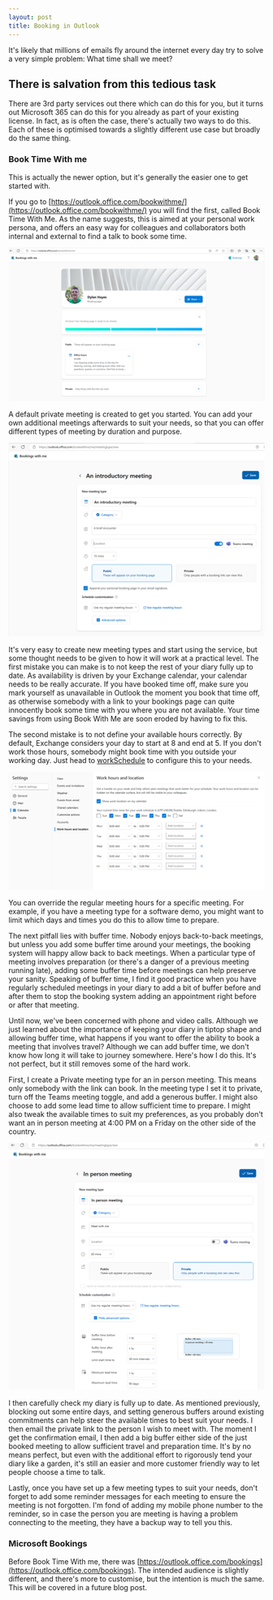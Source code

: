 ```yaml
---
layout: post
title: Booking in Outlook
---
```


It's likely that millions of emails fly around the internet every day try to solve a very simple problem: What time shall we meet?

## There is salvation from this tedious task ##

There are 3rd party services out there which can do this for you, but it turns out Microsoft 365 can do this for you already as part of your existing license. In fact, as is often the case, there's actually two ways to do this. Each of these is optimised towards a slightly different use case but broadly do the same thing.

### Book Time With me ###

This is actually the newer option, but it's generally the easier one to get started with.

If you go to [https://outlook.office.com/bookwithme/](https://outlook.office.com/bookwithme/) you will find the first, called Book Time With Me. As the name suggests, this is aimed at your personal work persona, and offers an easy way for colleagues and collaborators both internal and external to find a talk to book some time. 



![Book time with me](../images/2023-09-10/Screenshot_214323.png)

A default private meeting is created to get you started. You can add your own additional meetings afterwards to suit your needs, so that you can offer different types of meeting by duration and purpose.

![Create new meeting](../images/2023-09-10/Screenshot_214648.png)

It's very easy to create new meeting types and start using the service, but some thought needs to be given to how it will work at a practical level. 
The first mistake you can make is to not keep the rest of your diary fully up to date. As availability is driven by your Exchange calendar, your calendar needs to be really accurate. 
If you have booked time off, make sure you mark yourself as unavailable in Outlook the moment you book that time off, as otherwise somebody with a link to your bookings page can quite innocently book some time with you where you are not available. Your time savings from using Book With Me are soon eroded by having to fix this.

The second mistake is to not define your available hours correctly. By default, Exchange considers your day to start at 8 and end at 5. If you don't work those hours, somebody might book time with you outside your working day. Just head to [workSchedule](https://outlook.office.com/mail/options/calendar/workSchedule) to configure this to your needs. 

![Working Day](../images/2023-09-10/Screenshot_215619.png)

You can override the regular meeting hours for a specific meeting. For example, if you have a meeting type for a software demo, you might want to limit which days and times you do this to allow time to prepare.

The next pitfall lies with buffer time. Nobody enjoys back-to-back meetings, but unless you add some buffer time around your meetings, the booking system will happy allow back to back meetings. When a particular type of meeting involves preparation (or there's a danger of a previous meeting running late), adding some buffer time before meetings can help preserve your sanity. Speaking of buffer time, I find it good practice when you have regularly scheduled meetings in your diary to add a bit of buffer before and after them to stop the booking system adding an appointment right before or after that meeting.

Until now, we've been concerned with phone and video calls. Although we just learned about the importance of keeping your diary in tiptop shape and allowing buffer time, what happens if you want to offer the ability to book a meeting that involves travel? Although we can add buffer time, we don't know how long it will take to journey somewhere.
Here's how I do this. It's not perfect, but it still removes some of the hard work. 

First, I create a Private meeting type for an in person meeting. This means only somebody with the link can book. In the meeting type I set it to private, turn off the Teams meeting toggle, and add a generous buffer. I might also choose to add some lead time to allow sufficient time to prepare. I might also tweak the available times to suit my preferences, as you probably don't want an in person meeting at 4:00 PM on a Friday on the other side of the country.

![Private Meeting](../images/2023-09-10/Screenshot_221237.png)

I then carefully check my diary is fully up to date. As mentioned previously, blocking out some entire days, and setting generous buffers around existing commitments can help steer the available times to best suit your needs. I then email the private link to the person I wish to meet with. The moment I get the confirmation email, I then add a big buffer either side of the just booked meeting to allow sufficient travel and preparation time. It's by no means perfect, but even with the additional effort to rigorously tend your diary like a garden, it's still an easier and more customer friendly way to let people choose a time to talk.

Lastly, once you have set up a few meeting types to suit your needs, don't forget to add some reminder messages for each meeting to ensure the meeting is not forgotten. I'm fond of adding my mobile phone number to the reminder, so in case the person you are meeting is having a problem connecting to the meeting, they have a backup way to tell you this.


### Microsoft Bookings ###

Before Book Time With me, there was 
[https://outlook.office.com/bookings](https://outlook.office.com/bookings). The intended audience is slightly different, and there's more to customise, but the intention is much the same. This will be covered in a future blog post.


